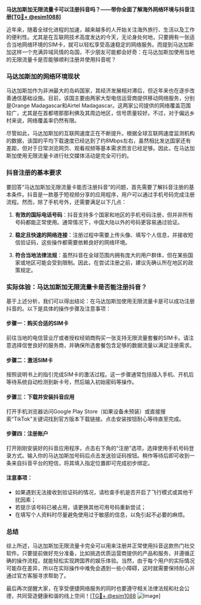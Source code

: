 **马达加斯加无限流量卡可以注册抖音吗？——带你全面了解海外网络环境与抖音注册[[TG💪+ @esim1088](https://t.me/s/esim1088)]**

近年来，随着全球化进程的加速，越来越多的人开始关注海外旅行、生活以及工作的便利性。尤其是在互联网技术高度发达的今天，无论身处何地，只要拥有一张适合当地网络环境的SIM卡，就可以轻松享受高速稳定的网络服务。而提到马达加斯加这样一个充满异域风情的岛国，不少朋友可能都会好奇：在马达加斯加使用当地的无限流量卡是否能够顺利注册并使用抖音呢？

### 马达加斯加的网络环境现状

马达加斯加作为非洲最大的岛屿国家，其经济发展相对滞后，但近年来也在逐步改善通信基础设施。目前，该国主要由两家大型电信运营商提供移动网络服务，分别是Orange Madagascar和Airtel Madagascar。这两家公司提供的网络覆盖范围较广，尤其是在首都塔那那利佛及其周边地区，信号质量较好。不过，对于偏远乡村来说，网络覆盖率仍然有限。

尽管如此，马达加斯加的互联网速度正在不断提升。根据全球互联网速度监测机构的数据，该国的平均下载速度已经达到了约8Mbps左右，虽然相比发达国家还有差距，但对于日常浏览网页、观看视频等基本需求而言已经足够。因此，在马达加斯加使用无限流量卡进行社交媒体活动是完全可行的。

### 抖音注册的基本要求

要回答“马达加斯加无限流量卡能否注册抖音”的问题，首先需要了解抖音注册的基本条件。抖音是一款基于短视频分享的应用程序，用户可以通过手机号码完成注册流程。然而，除了手机号外，还需要满足以下几点：

1. **有效的国际电话号码**：抖音支持多个国家和地区的手机号码注册，但并非所有号码都能正常使用。通常情况下，中国大陆以外的号码更容易通过验证。
   
2. **稳定且快速的网络连接**：注册过程中需要上传头像、填写个人信息，并接收短信验证码，这些操作都需要依赖良好的网络环境。

3. **符合当地法律法规**：虽然抖音在全球范围内拥有庞大的用户群体，但在某些国家或地区可能会受到限制。因此，在尝试注册之前，建议先确认所在地区的政策规定。

### 实际体验：马达加斯加无限流量卡是否能注册抖音？

基于上述分析，我们可以得出结论：在马达加斯加使用无限流量卡是可以成功注册抖音的。以下是具体的操作步骤及注意事项：

#### 步骤一：购买合适的SIM卡
前往当地的电信营业厅或者授权经销商购买一张支持无限流量套餐的SIM卡。请注意选择信誉良好的服务商，并确保所选套餐包含足够的数据流量以满足注册需求。

#### 步骤二：激活SIM卡
按照说明书上的指引完成SIM卡的激活过程。这一步骤通常包括插入手机、开机后等待系统自动检测到新卡号，然后输入初始密码等操作。

#### 步骤三：下载并安装抖音应用
打开手机浏览器访问Google Play Store（如果设备未预装）或直接搜索“TikTok”关键词找到官方版本下载链接。点击安装按钮耐心等待直至完成。

#### 步骤四：注册账户
打开刚刚安装好的抖音应用程序，点击右下角的“注册”选项，选择使用手机号码登录方式。输入你的马达加斯加号码后点击发送验证码按钮。稍作等待后即可收到一条来自抖音平台的短信，将其填入指定位置即可完成初步绑定。

#### 注意事项：
- 如果遇到无法接收到验证码的情况，请检查手机是否开启了飞行模式或其他干扰因素；
- 若提示该号码已被占用，请更换其他可用号码重新尝试；
- 在填写个人资料时尽量避免使用过于敏感的信息，以免引起不必要的麻烦。

### 总结

综上所述，马达加斯加无限流量卡完全可以用来注册并正常使用抖音这款热门社交软件。只要提前做好充分准备，比如挑选优质运营商提供的产品和服务，并遵循正确的操作流程，就能轻松实现跨国界的娱乐体验。当然，由于每个用户的实际情况可能存在差异，所以在实际操作中难免会遇到一些小障碍，这时就需要保持耐心并通过官方客服寻求帮助了。

最后再次提醒大家，在享受便捷网络服务的同时也要遵守相关法律法规和社会公德，共同营造健康和谐的线上空间！[[TG💪+ @esim1088](https://t.me/s/esim1088) ![Image](https://i.postimg.cc/4NQfJmqS/Snipaste-2025-05-13-00-14-12.png)]